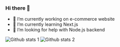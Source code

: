 ### Hi there 👋

<!--
**Kadiraydn01/Kadiraydn01** is a ✨ _special_ ✨ repository because its `README.md` (this file) appears on your GitHub profile.

Here are some ideas to get you started:


-->
- 🔭 I’m currently working on e-commerce website
- 🌱 I’m currently learning Next.js 
- 🤔 I’m looking for help with Node.js backend


  
![Github stats 1](https://github-readme-stats.vercel.app/api?username=Kadiraydn01&show_icons=true&theme=gradient) 
![Github stats 2](https://github-readme-stats.vercel.app/api?username=Kadiraydn01&show_icons=true&theme=radical)
